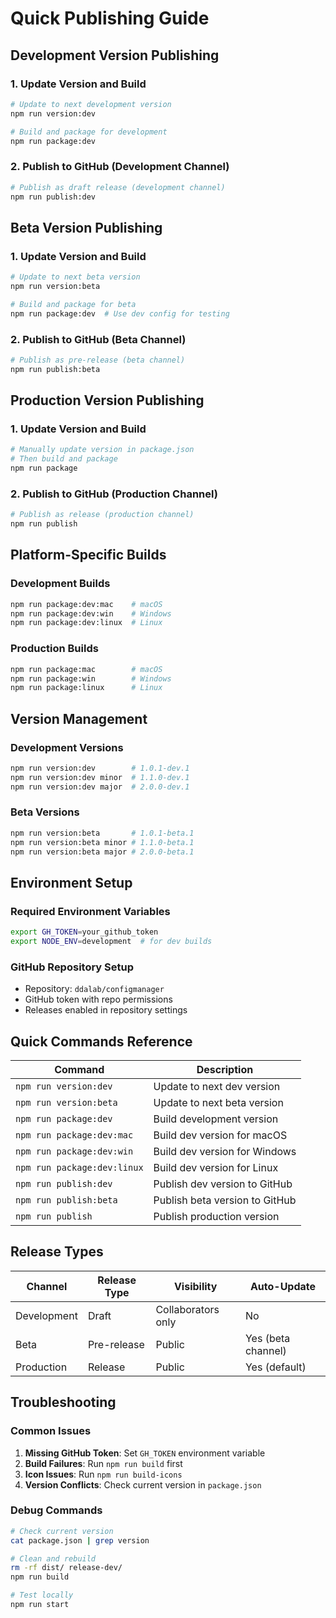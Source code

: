 # Quick Publishing Guide

## Development Version Publishing

### 1. Update Version and Build

```bash
# Update to next development version
npm run version:dev

# Build and package for development
npm run package:dev
```

### 2. Publish to GitHub (Development Channel)

```bash
# Publish as draft release (development channel)
npm run publish:dev
```

## Beta Version Publishing

### 1. Update Version and Build

```bash
# Update to next beta version
npm run version:beta

# Build and package for beta
npm run package:dev  # Use dev config for testing
```

### 2. Publish to GitHub (Beta Channel)

```bash
# Publish as pre-release (beta channel)
npm run publish:beta
```

## Production Version Publishing

### 1. Update Version and Build

```bash
# Manually update version in package.json
# Then build and package
npm run package
```

### 2. Publish to GitHub (Production Channel)

```bash
# Publish as release (production channel)
npm run publish
```

## Platform-Specific Builds

### Development Builds

```bash
npm run package:dev:mac    # macOS
npm run package:dev:win    # Windows
npm run package:dev:linux  # Linux
```

### Production Builds

```bash
npm run package:mac        # macOS
npm run package:win        # Windows
npm run package:linux      # Linux
```

## Version Management

### Development Versions

```bash
npm run version:dev        # 1.0.1-dev.1
npm run version:dev minor  # 1.1.0-dev.1
npm run version:dev major  # 2.0.0-dev.1
```

### Beta Versions

```bash
npm run version:beta       # 1.0.1-beta.1
npm run version:beta minor # 1.1.0-beta.1
npm run version:beta major # 2.0.0-beta.1
```

## Environment Setup

### Required Environment Variables

```bash
export GH_TOKEN=your_github_token
export NODE_ENV=development  # for dev builds
```

### GitHub Repository Setup

- Repository: `ddalab/configmanager`
- GitHub token with repo permissions
- Releases enabled in repository settings

## Quick Commands Reference

| Command                     | Description                    |
| --------------------------- | ------------------------------ |
| `npm run version:dev`       | Update to next dev version     |
| `npm run version:beta`      | Update to next beta version    |
| `npm run package:dev`       | Build development version      |
| `npm run package:dev:mac`   | Build dev version for macOS    |
| `npm run package:dev:win`   | Build dev version for Windows  |
| `npm run package:dev:linux` | Build dev version for Linux    |
| `npm run publish:dev`       | Publish dev version to GitHub  |
| `npm run publish:beta`      | Publish beta version to GitHub |
| `npm run publish`           | Publish production version     |

## Release Types

| Channel     | Release Type | Visibility         | Auto-Update        |
| ----------- | ------------ | ------------------ | ------------------ |
| Development | Draft        | Collaborators only | No                 |
| Beta        | Pre-release  | Public             | Yes (beta channel) |
| Production  | Release      | Public             | Yes (default)      |

## Troubleshooting

### Common Issues

1. **Missing GitHub Token**: Set `GH_TOKEN` environment variable
2. **Build Failures**: Run `npm run build` first
3. **Icon Issues**: Run `npm run build-icons`
4. **Version Conflicts**: Check current version in `package.json`

### Debug Commands

```bash
# Check current version
cat package.json | grep version

# Clean and rebuild
rm -rf dist/ release-dev/
npm run build

# Test locally
npm run start
```
